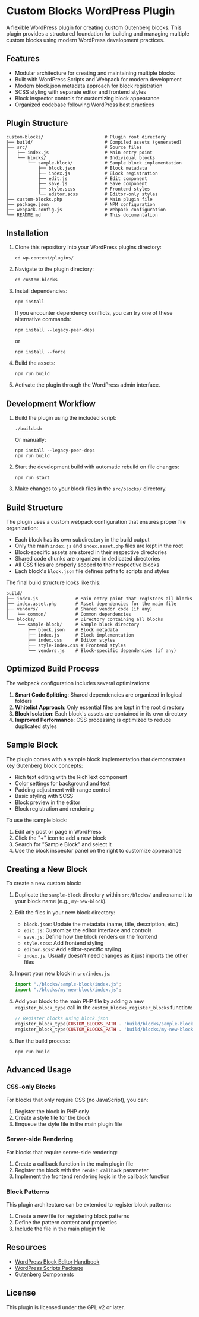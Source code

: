 # Custom Blocks WordPress Plugin

A flexible WordPress plugin for creating custom Gutenberg blocks. This plugin provides a structured foundation for building and managing multiple custom blocks using modern WordPress development practices.

## Features

- Modular architecture for creating and maintaining multiple blocks
- Built with WordPress Scripts and Webpack for modern development
- Modern block.json metadata approach for block registration
- SCSS styling with separate editor and frontend styles
- Block inspector controls for customizing block appearance
- Organized codebase following WordPress best practices

## Plugin Structure

```
custom-blocks/                       # Plugin root directory
├── build/                           # Compiled assets (generated)
├── src/                             # Source files
│   ├── index.js                     # Main entry point
│   └── blocks/                      # Individual blocks
│       └── sample-block/            # Sample block implementation
│           ├── block.json           # Block metadata
│           ├── index.js             # Block registration
│           ├── edit.js              # Edit component
│           ├── save.js              # Save component
│           ├── style.scss           # Frontend styles
│           └── editor.scss          # Editor-only styles
├── custom-blocks.php                # Main plugin file
├── package.json                     # NPM configuration
├── webpack.config.js                # Webpack configuration
└── README.md                        # This documentation
```

## Installation

1. Clone this repository into your WordPress plugins directory:

   ```
   cd wp-content/plugins/
   ```

2. Navigate to the plugin directory:

   ```
   cd custom-blocks
   ```

3. Install dependencies:

   ```
   npm install
   ```

   If you encounter dependency conflicts, you can try one of these alternative commands:

   ```
   npm install --legacy-peer-deps
   ```

   or

   ```
   npm install --force
   ```

4. Build the assets:

   ```
   npm run build
   ```

5. Activate the plugin through the WordPress admin interface.

## Development Workflow

1. Build the plugin using the included script:

   ```
   ./build.sh
   ```

   Or manually:

   ```
   npm install --legacy-peer-deps
   npm run build
   ```

2. Start the development build with automatic rebuild on file changes:

   ```
   npm run start
   ```

3. Make changes to your block files in the `src/blocks/` directory.

## Build Structure

The plugin uses a custom webpack configuration that ensures proper file organization:

- Each block has its own subdirectory in the build output
- Only the main `index.js` and `index.asset.php` files are kept in the root
- Block-specific assets are stored in their respective directories
- Shared code chunks are organized in dedicated directories
- All CSS files are properly scoped to their respective blocks
- Each block's `block.json` file defines paths to scripts and styles

The final build structure looks like this:

```
build/
├── index.js              # Main entry point that registers all blocks
├── index.asset.php       # Asset dependencies for the main file
├── vendors/              # Shared vendor code (if any)
│   └── common/           # Common dependencies
└── blocks/               # Directory containing all blocks
    └── sample-block/     # Sample block directory
        ├── block.json    # Block metadata
        ├── index.js      # Block implementation
        ├── index.css     # Editor styles
        ├── style-index.css # Frontend styles
        └── vendors.js    # Block-specific dependencies (if any)
```

## Optimized Build Process

The webpack configuration includes several optimizations:

1. **Smart Code Splitting**: Shared dependencies are organized in logical folders
2. **Whitelist Approach**: Only essential files are kept in the root directory
3. **Block Isolation**: Each block's assets are contained in its own directory
4. **Improved Performance**: CSS processing is optimized to reduce duplicated styles

## Sample Block

The plugin comes with a sample block implementation that demonstrates key Gutenberg block concepts:

- Rich text editing with the RichText component
- Color settings for background and text
- Padding adjustment with range control
- Basic styling with SCSS
- Block preview in the editor
- Block registration and rendering

To use the sample block:

1. Edit any post or page in WordPress
2. Click the "+" icon to add a new block
3. Search for "Sample Block" and select it
4. Use the block inspector panel on the right to customize appearance

## Creating a New Block

To create a new custom block:

1. Duplicate the `sample-block` directory within `src/blocks/` and rename it to your block name (e.g., `my-new-block`).

2. Edit the files in your new block directory:

   - `block.json`: Update the metadata (name, title, description, etc.)
   - `edit.js`: Customize the editor interface and controls
   - `save.js`: Define how the block renders on the frontend
   - `style.scss`: Add frontend styling
   - `editor.scss`: Add editor-specific styling
   - `index.js`: Usually doesn't need changes as it just imports the other files

3. Import your new block in `src/index.js`:

   ```javascript
   import "./blocks/sample-block/index.js";
   import "./blocks/my-new-block/index.js";
   ```

4. Add your block to the main PHP file by adding a new `register_block_type` call in the `custom_blocks_register_blocks` function:

   ```php
   // Register blocks using block.json
   register_block_type(CUSTOM_BLOCKS_PATH . 'build/blocks/sample-block');
   register_block_type(CUSTOM_BLOCKS_PATH . 'build/blocks/my-new-block');
   ```

5. Run the build process:
   ```
   npm run build
   ```

## Advanced Usage

### CSS-only Blocks

For blocks that only require CSS (no JavaScript), you can:

1. Register the block in PHP only
2. Create a style file for the block
3. Enqueue the style file in the main plugin file

### Server-side Rendering

For blocks that require server-side rendering:

1. Create a callback function in the main plugin file
2. Register the block with the `render_callback` parameter
3. Implement the frontend rendering logic in the callback function

### Block Patterns

This plugin architecture can be extended to register block patterns:

1. Create a new file for registering block patterns
2. Define the pattern content and properties
3. Include the file in the main plugin file

## Resources

- [WordPress Block Editor Handbook](https://developer.wordpress.org/block-editor/)
- [WordPress Scripts Package](https://developer.wordpress.org/block-editor/packages/packages-scripts/)
- [Gutenberg Components](https://developer.wordpress.org/block-editor/packages/packages-components/)

## License

This plugin is licensed under the GPL v2 or later.
